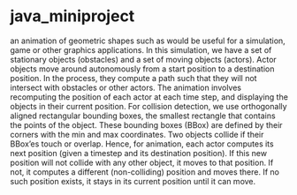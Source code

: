 # java_miniproject
 an animation of geometric shapes such as would be useful for a
simulation, game or other graphics applications. In this simulation, we have a set of stationary
objects (obstacles) and a set of moving objects (actors). Actor objects move around
autonomously from a start position to a destination position. In the process, they compute a path
such that they will not intersect with obstacles or other actors.
The animation involves recomputing the position of each actor at each time step, and displaying
the objects in their current position.
For collision detection, we use orthogonally aligned rectangular bounding boxes, the smallest
rectangle that contains the points of the object. These bounding boxes (BBox) are defined by
their corners with the min and max coordinates. Two objects collide if their BBox’es touch or
overlap.
Hence, for animation, each actor computes its next position (given a timestep and its destination
position). If this new position will not collide with any other object, it moves to that position. If
not, it computes a different (non-colliding) position and moves there. If no such position exists, it
stays in its current position until it can move. 
